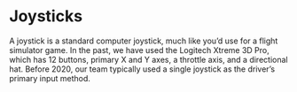 # Joysticks

A joystick is a standard computer joystick, much like you’d use for a flight simulator game. In the past, we have used the Logitech Xtreme 3D Pro, which has 12 buttons, primary X and Y axes, a throttle axis, and a directional hat. Before 2020, our team typically used a single joystick as the driver’s primary input method.
